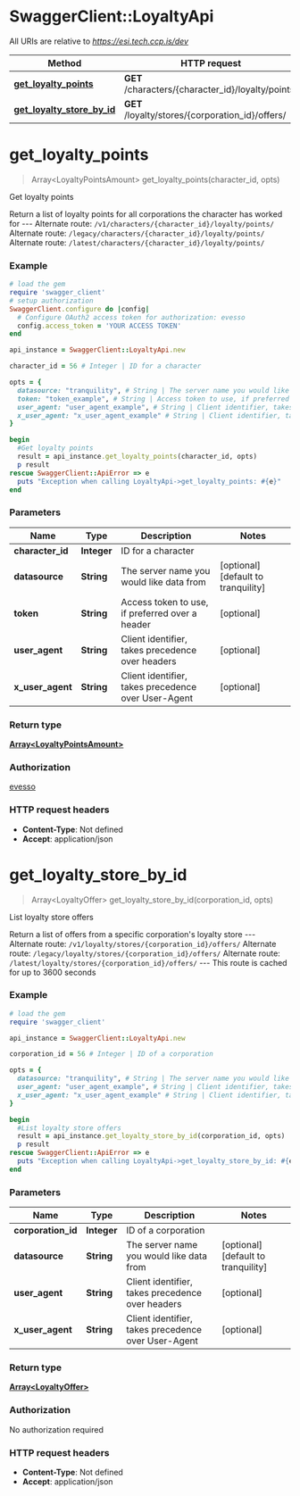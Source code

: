 # SwaggerClient::LoyaltyApi

All URIs are relative to *https://esi.tech.ccp.is/dev*

Method | HTTP request | Description
------------- | ------------- | -------------
[**get_loyalty_points**](LoyaltyApi.md#get_loyalty_points) | **GET** /characters/{character_id}/loyalty/points/ | Get loyalty points
[**get_loyalty_store_by_id**](LoyaltyApi.md#get_loyalty_store_by_id) | **GET** /loyalty/stores/{corporation_id}/offers/ | List loyalty store offers


# **get_loyalty_points**
> Array&lt;LoyaltyPointsAmount&gt; get_loyalty_points(character_id, opts)

Get loyalty points

Return a list of loyalty points for all corporations the character has worked for  ---  Alternate route: `/v1/characters/{character_id}/loyalty/points/`  Alternate route: `/legacy/characters/{character_id}/loyalty/points/`  Alternate route: `/latest/characters/{character_id}/loyalty/points/` 

### Example
```ruby
# load the gem
require 'swagger_client'
# setup authorization
SwaggerClient.configure do |config|
  # Configure OAuth2 access token for authorization: evesso
  config.access_token = 'YOUR ACCESS TOKEN'
end

api_instance = SwaggerClient::LoyaltyApi.new

character_id = 56 # Integer | ID for a character

opts = { 
  datasource: "tranquility", # String | The server name you would like data from
  token: "token_example", # String | Access token to use, if preferred over a header
  user_agent: "user_agent_example", # String | Client identifier, takes precedence over headers
  x_user_agent: "x_user_agent_example" # String | Client identifier, takes precedence over User-Agent
}

begin
  #Get loyalty points
  result = api_instance.get_loyalty_points(character_id, opts)
  p result
rescue SwaggerClient::ApiError => e
  puts "Exception when calling LoyaltyApi->get_loyalty_points: #{e}"
end
```

### Parameters

Name | Type | Description  | Notes
------------- | ------------- | ------------- | -------------
 **character_id** | **Integer**| ID for a character | 
 **datasource** | **String**| The server name you would like data from | [optional] [default to tranquility]
 **token** | **String**| Access token to use, if preferred over a header | [optional] 
 **user_agent** | **String**| Client identifier, takes precedence over headers | [optional] 
 **x_user_agent** | **String**| Client identifier, takes precedence over User-Agent | [optional] 

### Return type

[**Array&lt;LoyaltyPointsAmount&gt;**](LoyaltyPointsAmount.md)

### Authorization

[evesso](../../new/README.md#evesso)

### HTTP request headers

 - **Content-Type**: Not defined
 - **Accept**: application/json



# **get_loyalty_store_by_id**
> Array&lt;LoyaltyOffer&gt; get_loyalty_store_by_id(corporation_id, opts)

List loyalty store offers

Return a list of offers from a specific corporation's loyalty store  ---  Alternate route: `/v1/loyalty/stores/{corporation_id}/offers/`  Alternate route: `/legacy/loyalty/stores/{corporation_id}/offers/`  Alternate route: `/latest/loyalty/stores/{corporation_id}/offers/`   ---  This route is cached for up to 3600 seconds

### Example
```ruby
# load the gem
require 'swagger_client'

api_instance = SwaggerClient::LoyaltyApi.new

corporation_id = 56 # Integer | ID of a corporation

opts = { 
  datasource: "tranquility", # String | The server name you would like data from
  user_agent: "user_agent_example", # String | Client identifier, takes precedence over headers
  x_user_agent: "x_user_agent_example" # String | Client identifier, takes precedence over User-Agent
}

begin
  #List loyalty store offers
  result = api_instance.get_loyalty_store_by_id(corporation_id, opts)
  p result
rescue SwaggerClient::ApiError => e
  puts "Exception when calling LoyaltyApi->get_loyalty_store_by_id: #{e}"
end
```

### Parameters

Name | Type | Description  | Notes
------------- | ------------- | ------------- | -------------
 **corporation_id** | **Integer**| ID of a corporation | 
 **datasource** | **String**| The server name you would like data from | [optional] [default to tranquility]
 **user_agent** | **String**| Client identifier, takes precedence over headers | [optional] 
 **x_user_agent** | **String**| Client identifier, takes precedence over User-Agent | [optional] 

### Return type

[**Array&lt;LoyaltyOffer&gt;**](LoyaltyOffer.md)

### Authorization

No authorization required

### HTTP request headers

 - **Content-Type**: Not defined
 - **Accept**: application/json



